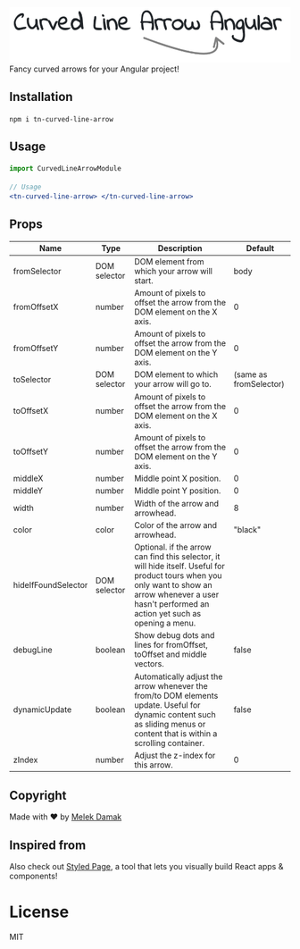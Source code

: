 ![enter image description here](images/example.png)
Fancy curved arrows for your Angular project! 




## Installation

`npm i tn-curved-line-arrow `

## Usage

```jsx
import CurvedLineArrowModule

// Usage
<tn-curved-line-arrow> </tn-curved-line-arrow>
```

## Props
|Name|Type|Description|Default|
|--- |--- |--- |--- |
|fromSelector|DOM selector|DOM element from which your arrow will start.|body|
|fromOffsetX|number|Amount of pixels to offset the arrow from the DOM element on the X axis.|0|
|fromOffsetY|number|Amount of pixels to offset the arrow from the DOM element on the Y axis.|0|
|toSelector|DOM selector|DOM element to which your arrow will go to.|(same as fromSelector)|
|toOffsetX|number|Amount of pixels to offset the arrow from the DOM element on the X axis.|0|
|toOffsetY|number|Amount of pixels to offset the arrow from the DOM element on the Y axis.|0|
|middleX|number|Middle point X position.|0|
|middleY|number|Middle point Y position.|0|
|width|number|Width of the arrow and arrowhead.|8|
|color|color|Color of the arrow and arrowhead.|"black"|
|hideIfFoundSelector|DOM selector|Optional. if the arrow can find this selector, it will hide itself. Useful for product tours when you only want to show an arrow whenever a user hasn't performed an action yet such as opening a menu.||
|debugLine|boolean|Show debug dots and lines for fromOffset, toOffset and middle vectors.|false|
|dynamicUpdate|boolean|Automatically adjust the arrow whenever the from/to DOM elements update. Useful for dynamic content such as sliding menus or content that is within a scrolling container.|false|
|zIndex|number|Adjust the z-index for this arrow.|0|

## Copyright



Made with ❤️ by [Melek Damak](https://www.facebook.com/Malik.Damak.MD/)


## Inspired from

Also check out [Styled Page](https://react-curved-arrow.nickjanssen.com), a tool that lets you visually build React apps & components!

# License
MIT
